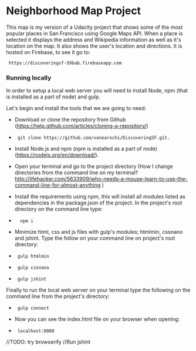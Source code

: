 # **Neighborhood Map Project**

This map is my version of a Udacity project that shows some of the most popular places in San Francisco using Google Maps API. When a place is selected it displays the address and Wikipedia information as well as it's location on the map. It also shows the user's location and directions. It is hosted on Firebase, to see it go to:

     https://discoveringsf-59bab.firebaseapp.com

### **Running locally**

In order to setup a local web server you will need to install Node, npm (that is installed as a part of node) and gulp.

Let's begin and install the tools that we are going to need:

- Download or clone the repository from Github (https://help.github.com/articles/cloning-a-repository/)
-      git clone https://github.com/vanearochi/DiscoveringSF.git.

- Install Node.js and npm (npm is installed as a part of node)            (https://nodejs.org/en/download/).

- Open your terminal and go to the project directory (How I change directories from the command line on my terminal? http://lifehacker.com/5633909/who-needs-a-mouse-learn-to-use-the-command-line-for-almost-anything )

- Install the requirements using npm, this will install all modules listed as dependencies in the package.json of the project. In the project's root directory on the command line type:
-       npm i

- Minimize html, css and js files with gulp's modules; htmlmin, cssnano and jshint. Type the follow on your command line on project's root directory:
-      gulp htmlmin

-      gulp cssnano

-      gulp jshint

 Finally to run the local web server on your terminal type the following on the command line from the project's directory:
-      gulp connect

- Now you can see the index.html file on your browser when opening:
-      localhost:8080

//TODO: try browserify
//Run jshint